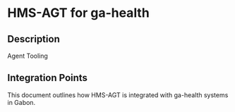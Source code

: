 # HMS-AGT for ga-health

## Description

Agent Tooling

## Integration Points

This document outlines how HMS-AGT is integrated with ga-health systems in Gabon.
